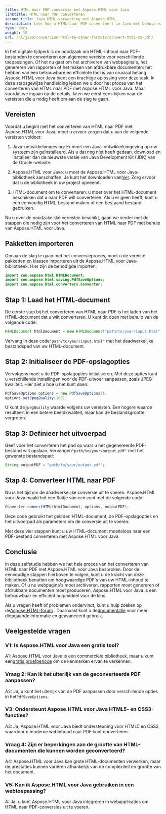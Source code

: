 ```yaml
---
title: HTML naar PDF-conversie met Aspose.HTML voor Java
linktitle: HTML naar PDF converteren
second_title: Java HTML-verwerking met Aspose.HTML
description: Leer hoe u HTML naar PDF converteert in Java met behulp van Aspose.HTML. Maak moeiteloos hoogwaardige PDF's van uw HTML-inhoud.
type: docs
weight: 10
url: /nl/java/conversion-html-to-other-formats/convert-html-to-pdf/
---
```

In het digitale tijdperk is de noodzaak om HTML-inhoud naar PDF-bestanden te converteren een algemene vereiste voor verschillende toepassingen. Of het nu gaat om het archiveren van webpagina's, het genereren van rapporten of het maken van afdrukbare documenten: het hebben van een betrouwbare en efficiënte tool is van cruciaal belang. Aspose.HTML voor Java biedt een krachtige oplossing voor deze taak. In deze stapsgewijze handleiding leiden we u door het proces van het converteren van HTML naar PDF met Aspose.HTML voor Java. Maar voordat we ingaan op de details, laten we eerst eens kijken naar de vereisten die u nodig heeft om aan de slag te gaan.

## Vereisten

Voordat u begint met het converteren van HTML naar PDF met Aspose.HTML voor Java, moet u ervoor zorgen dat u aan de volgende vereisten voldoet:

1. Java-ontwikkelomgeving: Er moet een Java-ontwikkelomgeving op uw systeem zijn geïnstalleerd. Als u dat nog niet heeft gedaan, download en installeer dan de nieuwste versie van Java Development Kit (JDK) van de Oracle-website.

2.  Aspose.HTML voor Java: u moet de Aspose.HTML voor Java-bibliotheek aanschaffen. Je kunt het downloaden van[hier](https://releases.aspose.com/html/java/). Zorg ervoor dat u de bibliotheek in uw project opneemt.

3. HTML-document om te converteren: u moet over het HTML-document beschikken dat u naar PDF wilt converteren. Als u er geen heeft, kunt u een eenvoudig HTML-bestand maken of een bestaand bestand gebruiken.

Nu u over de noodzakelijke vereisten beschikt, gaan we verder met de stappen die nodig zijn voor het converteren van HTML naar PDF met behulp van Aspose.HTML voor Java.

## Pakketten importeren

Om aan de slag te gaan met het conversieproces, moet u de vereiste pakketten en klassen importeren uit de Aspose.HTML voor Java-bibliotheek. Hier zijn de benodigde importen:

```java
import com.aspose.html.HTMLDocument;
import com.aspose.html.saving.PdfSaveOptions;
import com.aspose.html.converters.Converter;
```

## Stap 1: Laad het HTML-document

De eerste stap bij het converteren van HTML naar PDF is het laden van het HTML-document dat u wilt converteren. U kunt dit doen met behulp van de volgende code:

```java
HTMLDocument htmlDocument = new HTMLDocument("path/to/your/input.html");
```

 Vervang in deze code`"path/to/your/input.html"` met het daadwerkelijke bestandspad van uw HTML-document.

## Stap 2: Initialiseer de PDF-opslagopties

Vervolgens moet u de PDF-opslagopties initialiseren. Met deze opties kunt u verschillende instellingen voor de PDF-uitvoer aanpassen, zoals JPEG-kwaliteit. Hier ziet u hoe u het kunt doen:

```java
PdfSaveOptions options = new PdfSaveOptions();
options.setJpegQuality(100);
```

 U kunt de`jpegQuality` waarde volgens uw vereisten. Een hogere waarde resulteert in een betere beeldkwaliteit, maar kan de bestandsgrootte vergroten.

## Stap 3: Definieer het uitvoerpad

 Geef vóór het converteren het pad op waar u het gegenereerde PDF-bestand wilt opslaan. Vervangen`"path/to/your/output.pdf"` met het gewenste bestandspad:

```java
String outputPDF = "path/to/your/output.pdf";
```

## Stap 4: Converteer HTML naar PDF

Nu is het tijd om de daadwerkelijke conversie uit te voeren. Aspose.HTML voor Java maakt het een fluitje van een cent met de volgende code:

```java
Converter.convertHTML(htmlDocument, options, outputPDF);
```

Deze code gebruikt het geladen HTML-document, de PDF-opslagopties en het uitvoerpad als parameters om de conversie uit te voeren.

Met deze vier stappen kunt u uw HTML-document moeiteloos naar een PDF-bestand converteren met Aspose.HTML voor Java.

## Conclusie

In deze zelfstudie hebben we het hele proces van het converteren van HTML naar PDF met Aspose.HTML voor Java besproken. Door de eenvoudige stappen hierboven te volgen, kunt u de kracht van deze bibliotheek benutten om hoogwaardige PDF's van uw HTML-inhoud te maken. Of u nu webpagina's moet archiveren, rapporten moet genereren of afdrukbare documenten moet produceren, Aspose.HTML voor Java is een betrouwbaar en efficiënt hulpmiddel voor de klus.

 Als u vragen heeft of problemen ondervindt, kunt u hulp zoeken op de[Aspose.HTML-forum](https://forum.aspose.com/) . Daarnaast kunt u de[documentatie](https://reference.aspose.com/html/java/) voor meer diepgaande informatie en geavanceerd gebruik.

## Veelgestelde vragen

### V1: Is Aspose.HTML voor Java een gratis tool?
   
 A1: Aspose.HTML voor Java is een commerciële bibliotheek, maar u kunt een[gratis proefperiode](https://releases.aspose.com/) om de kenmerken ervan te verkennen.

### Vraag 2: Kan ik het uiterlijk van de geconverteerde PDF aanpassen?

 A2: Ja, u kunt het uiterlijk van de PDF aanpassen door verschillende opties in het`PdfSaveOptions`.

### V3: Ondersteunt Aspose.HTML voor Java HTML5- en CSS3-functies?

A3: Ja, Aspose.HTML voor Java biedt ondersteuning voor HTML5 en CSS3, waardoor u moderne webinhoud naar PDF kunt converteren.

### Vraag 4: Zijn er beperkingen aan de grootte van HTML-documenten die kunnen worden geconverteerd?

A4: Aspose.HTML voor Java kan grote HTML-documenten verwerken, maar de prestaties kunnen variëren afhankelijk van de complexiteit en grootte van het document.

### V5: Kan ik Aspose.HTML voor Java gebruiken in een webtoepassing?

A: Ja, u kunt Aspose.HTML voor Java integreren in webapplicaties om HTML naar PDF-conversies uit te voeren.